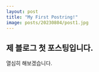 ```yaml
---
layout: post
title: "My First Postring!"
image: posts/20230804/post1.jpg
---
```

## 제 블로그 첫 포스팅입니다.
열심히 해보겠습니다.
